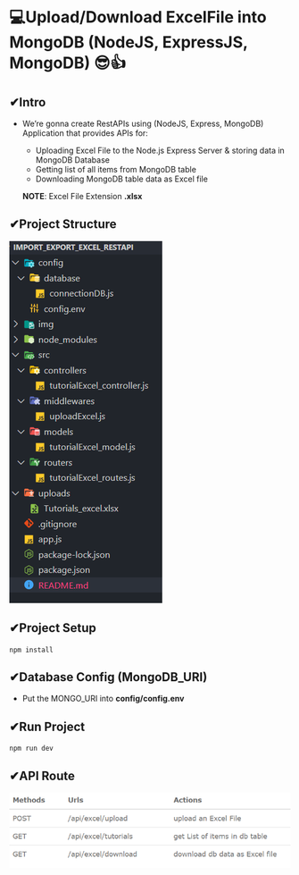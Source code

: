 # 💻Upload/Download ExcelFile into MongoDB (NodeJS, ExpressJS, MongoDB) 😎👍

## ✔Intro

- We’re gonna create RestAPIs using (NodeJS, Express, MongoDB) Application that provides APIs for:

  - Uploading Excel File to the Node.js Express Server & storing data in MongoDB Database
  - Getting list of all items from MongoDB table
  - Downloading MongoDB table data as Excel file

  <b>NOTE</b>: Excel File Extension <b>.xlsx</b>

## ✔Project Structure

![Project_Structure](img/project_structure.PNG)

## ✔Project Setup

```
npm install
```

## ✔Database Config (MongoDB_URI)

- Put the MONGO_URI into <b>config/config.env</b>

## ✔Run Project

```
npm run dev
```

## ✔API Route

![API_Routes](img/api_routes.PNG)
